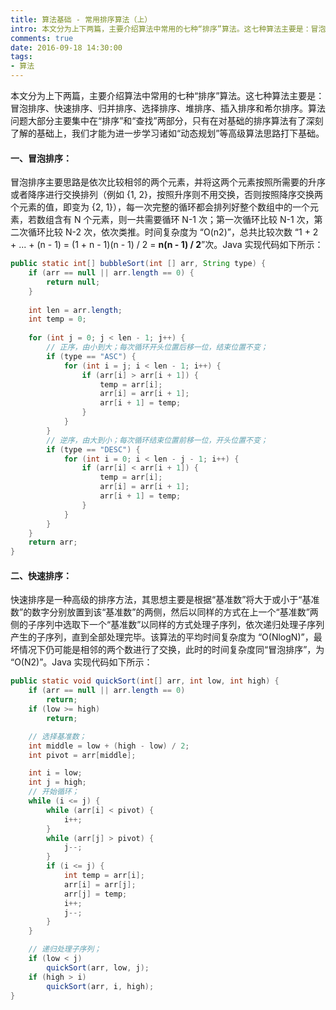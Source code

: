 ```yaml
---
title: 算法基础 - 常用排序算法（上）
intro: 本文分为上下两篇，主要介绍算法中常用的七种“排序”算法。这七种算法主要是：冒泡排序、快速排序、归并排序、选择排序、堆排序、插入排序和希尔排序。算法问题大部分主要集中在“排序”和“查找”两部分，只有在对基础的排序算法有了深刻了解的基础上，我们才能为进一步学习诸如“动态规划”等高级算法思路打下基础。
comments: true
date: 2016-09-18 14:30:00
tags:
- 算法
---
```


本文分为上下两篇，主要介绍算法中常用的七种“排序”算法。这七种算法主要是：冒泡排序、快速排序、归并排序、选择排序、堆排序、插入排序和希尔排序。算法问题大部分主要集中在“排序”和“查找”两部分，只有在对基础的排序算法有了深刻了解的基础上，我们才能为进一步学习诸如“动态规划”等高级算法思路打下基础。

#### 一、冒泡排序：

冒泡排序主要思路是依次比较相邻的两个元素，并将这两个元素按照所需要的升序或者降序进行交换排列（例如 {1, 2}，按照升序则不用交换，否则按照降序交换两个元素的值，即变为 {2, 1}），每一次完整的循环都会排列好整个数组中的一个元素，若数组含有 N 个元素，则一共需要循环 N-1 次；第一次循环比较 N-1 次，第二次循环比较 N-2 次，依次类推。时间复杂度为 “O(n2)”，总共比较次数 “1 + 2 + ... + (n - 1) = (1 + n - 1)(n - 1) / 2 = **n(n - 1) / 2**”次。Java 实现代码如下所示：


```java
public static int[] bubbleSort(int [] arr, String type) {
    if (arr == null || arr.length == 0) {
        return null; 
    }
		
    int len = arr.length;
    int temp = 0;
		
    for (int j = 0; j < len - 1; j++) {
        // 正序，由小到大；每次循环开头位置后移一位，结束位置不变；
        if (type == "ASC") {
            for (int i = j; i < len - 1; i++) {		
                if (arr[i] > arr[i + 1]) {
                    temp = arr[i];
                    arr[i] = arr[i + 1];
                    arr[i + 1] = temp;
                }
            }
        }
        // 逆序，由大到小；每次循环结束位置前移一位，开头位置不变；
        if (type == "DESC") {
            for (int i = 0; i < len - j - 1; i++) {		
                if (arr[i] < arr[i + 1]) {
                    temp = arr[i];
                    arr[i] = arr[i + 1];
                    arr[i + 1] = temp;
                }
            }
        }
    }	
    return arr;
}
```

#### 二、快速排序：

快速排序是一种高级的排序方法，其思想主要是根据“基准数”将大于或小于“基准数”的数字分别放置到该“基准数”的两侧，然后以同样的方式在上一个“基准数”两侧的子序列中选取下一个“基准数”以同样的方式处理子序列，依次递归处理子序列产生的子序列，直到全部处理完毕。该算法的平均时间复杂度为 “O(NlogN)”，最坏情况下仍可能是相邻的两个数进行了交换，此时的时间复杂度同“冒泡排序”，为 “O(N2)”。Java 实现代码如下所示：


```java
public static void quickSort(int[] arr, int low, int high) {
    if (arr == null || arr.length == 0)
        return;
    if (low >= high)
        return;

    // 选择基准数；
    int middle = low + (high - low) / 2;
    int pivot = arr[middle];

    int i = low;
    int j = high;
    // 开始循环；
    while (i <= j) {
        while (arr[i] < pivot) {
            i++;
        }
        while (arr[j] > pivot) {
            j--;
        }
        if (i <= j) {
            int temp = arr[i];
            arr[i] = arr[j];
            arr[j] = temp;
            i++;
            j--;
        }
    }

    // 递归处理子序列；
    if (low < j)
        quickSort(arr, low, j);
    if (high > i)
        quickSort(arr, i, high);
}
```
